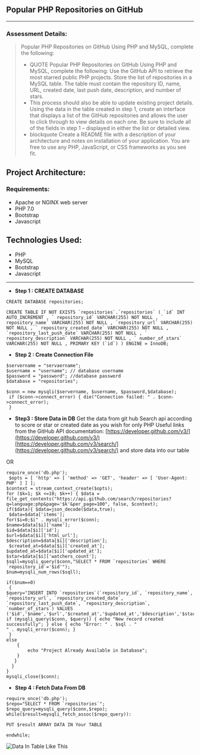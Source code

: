 ## Popular PHP Repositories on GitHub 
---

### Assessment Details:

> Popular PHP Repositories on GitHub Using PHP and MySQL, complete the following: 
> * QUOTE Popular PHP Repositories on GitHub Using PHP and MySQL, complete the following: Use the GitHub API to retrieve the most starred public PHP projects. Store the list of repositories in a MySQL table. The table must contain the repository ID, name, URL, created date, last push date, description, and number of stars.
> * This process should also be able to update existing project details. Using the data in the table created in step 1, create an interface that displays a list of the GitHub repositories and allows the user to click through to view details on each one. Be sure to include all of the fields in step 1 – displayed in either the list or detailed view.
> * blockquote Create a README file with a description of your architecture and notes on installation of your application. You are free to use any PHP, JavaScript, or CSS frameworks as you see fit. 

## Project Architecture:

### Requirements:
>
* Apache or NGINX web server
* PHP 7.0
* Bootstrap
* Javascript

## Technologies Used:
> 
* PHP 
* MySQL 
* Bootstrap 
* Javascript


--- 
 
 
* **Step 1 : CREATE DATABASE** 

``` 
CREATE DATABASE repositories;
```

```
CREATE TABLE IF NOT EXISTS `repositories`.`repositories` ( `id` INT AUTO_INCREMENT , ` repository_id` VARCHAR(255) NOT NULL , ` repository_name` VARCHAR(255) NOT NULL , `repository_url` VARCHAR(255) NOT NULL , ` repository_created_date` VARCHAR(255) NOT NULL , `repository_last_push_date` VARCHAR(255) NOT NULL , ` repository_description` VARCHAR(255) NOT NULL , ` number_of_stars` VARCHAR(255) NOT NULL , PRIMARY KEY (`id`) ) ENGINE = InnoDB;
 ```

* **Step 2 : Create Connection File**
 
```
$servername = "servaername"; 
$username = "username"; // database username 
$password = "password"; //database password 
$database = "repositories";

$conn = new mysqli($servername, $username, $password,$database);
 if ($conn->connect_error) { die("Connection failed: " . $conn->connect_error);
 }
```

* **Step3 : Store Data in DB** 
Get the data from git hub Search api according to score or star or created date as you wish for only PHP Useful links from the GitHub API 
documentation: 
[https://developer.github.com/v3/](https://developer.github.com/v3/) 
[https://developer.github.com/v3/search/](https://developer.github.com/v3/search/) 
and store data into our table 


OR


```
require_once('db.php');
 $opts = [ 'http' => [ 'method' => 'GET', 'header' => [ 'User-Agent: PHP' ] ] ]; 
$context = stream_context_create($opts); 
for ($k=1; $k <=10; $k++) { $data = file_get_contents("https://api.github.com/search/repositories?q=language:php&page='$k'&per_page=100", false, $context); 
if($data){ $data=json_decode($data,true);
 $data=$data['items']; 
for($i=0;$i" . mysqli_error($conn); 
$name=$data[$i]['name']; 
$id=$data[$i]['id']; 
$url=$data[$i]['html_url']; 
$description=$data[$i]['description'];
 $created_at=$data[$i]['created_at']; 
$updated_at=$data[$i]['updated_at']; 
$star=$data[$i]['watchers_count']; 
$sqll=mysqli_query($conn,"SELECT * FROM `repositories` WHERE `repository_id`='$id'"); 
$num=mysqli_num_rows($sqll);

if($num==0)
 { 
$query="INSERT INTO `repositories`(`repository_id`, `repository_name`, `repository_url`, `repository_created_date`, `repository_last_push_date`, `repository_description`, `number_of_stars`) VALUES ('$id','$name','$url','$created_at','$updated_at','$description','$star')"; if (mysqli_query($conn, $query)) { echo "New record created successfully"; } else { echo "Error: " . $sql . "  
" . mysqli_error($conn); } 
 }
else
    { 
        echo "Project Already Available in Database"; 
    } 
   } 
  } 
} 
mysqli_close($conn);
```

* **Step 4 : Fetch Data From DB**

``` 
require_once('db.php'); 
$repo="SELECT * FROM `repositories`";
$repo_query=mysqli_query($conn,$repo);
while($result=mysqli_fetch_assoc($repo_query)):

PUT $result ARRAY DATA IN Your TABLE

endwhile;
```


![Data In Table Like This ](https://preview.ibb.co/jEC6Cv/Fire_Shot_Capture_4_List_Of_Git_Hub_Repository_http_198_199_73_246_php_repo_List_php.png)
